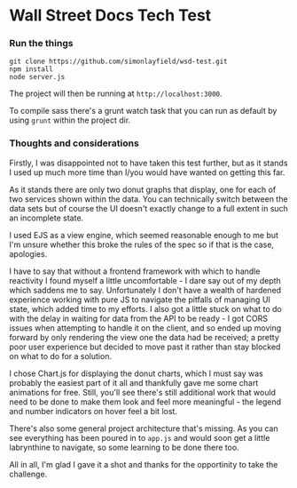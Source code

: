 # Wall Street Docs Tech Test

### Run the things

```
git clone https://github.com/simonlayfield/wsd-test.git
npm install
node server.js
```

The project will then be running at `http://localhost:3000`.

To compile sass there's a grunt watch task that you can run as default by using `grunt` within the project dir.

### Thoughts and considerations

Firstly, I was disappointed not to have taken this test further, but as it stands I used up much more time than I/you would have wanted on getting this far.

As it stands there are only two donut graphs that display, one for each of two services shown within the data. You can technically switch between the data sets but of course the UI doesn't exactly change to a full extent in such an incomplete state.

I used EJS as a view engine, which seemed reasonable enough to me but I'm unsure whether this broke the rules of the spec so if that is the case, apologies.

I have to say that without a frontend framework with which to handle reactivity I found myself a little uncomfortable - I dare say out of my depth which saddens me to say. Unfortunately I don't have a wealth of hardened experience working with pure JS to navigate the pitfalls of managing UI state, which added time to my efforts. I also got a little stuck on what to do with the delay in waiting for data from the API to be ready - I got CORS issues when attempting to handle it on the client, and so ended up moving forward by only rendering the view one the data had be received; a pretty poor user experience but decided to move past it rather than stay blocked on what to do for a solution.

I chose Chart.js for displaying the donut charts, which I must say was probably the easiest part of it all and thankfully gave me some chart animations for free. Still, you'll see there's still additional work that would need to be done to make them look and feel more meaningful - the legend and number indicators on hover feel a bit lost.

There's also some general project architecture that's missing. As you can see everything has been poured in to `app.js` and would soon get a little labrynthine to navigate, so some learning to be done there too.

All in all, I'm glad I gave it a shot and thanks for the opportinity to take the challenge.
